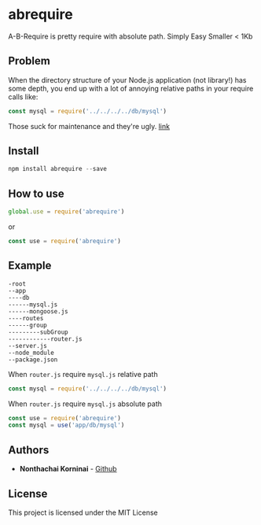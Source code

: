 # abrequire
A-B-Require is pretty require with absolute path. Simply Easy Smaller < 1Kb

## Problem
When the directory structure of your Node.js application (not library!) has some depth, you end up with a lot of annoying relative paths in your require calls like:
```javascript
const mysql = require('../../../../db/mysql')
```
Those suck for maintenance and they're ugly. [link](https://gist.github.com/branneman/8048520)
## Install
```javascript
npm install abrequire --save
```

## How to use
```javascript
global.use = require('abrequire')
```
or
```javascript
const use = require('abrequire')
```

## Example
```
-root
--app
----db
------mysql.js
------mongoose.js
----routes
------group
---------subGroup
------------router.js
--server.js
--node_module
--package.json
```
When `router.js` require `mysql.js`  relative path
```javascript
const mysql = require('../../../../db/mysql')
```
When `router.js` require `mysql.js`  absolute path
```javascript
const use = require('abrequire')
const mysql = use('app/db/mysql')
```
## Authors

* **Nonthachai Korninai** - [Github](https://github.com/7elven)

## License

This project is licensed under the MIT License

